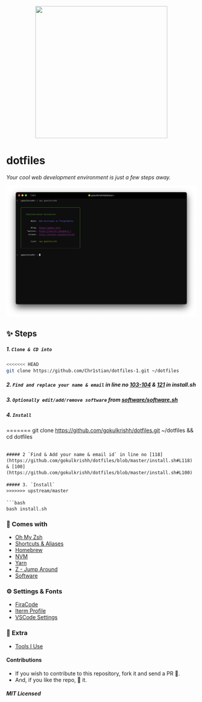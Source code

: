 <p align="center"><img width="350" height="350" src="https://raw.githubusercontent.com/gokulkrishh/dotfiles/master/logo.png" /></p>

# dotfiles

_Your cool web development environment is just a few steps away._

![screenshot terminal](./screenshot-terminal.png)

## ✨ Steps

##### 1. `Clone & CD into`

```bash
<<<<<<< HEAD
git clone https://github.com/Chr1stian/dotfiles-1.git ~/dotfiles
```

##### 2. `Find and replace your name & email` in line no [103-104](https://github.com/Chr1stian/dotfiles-1/blob/master/install.sh#L103) & [121](https://github.com/Chr1stian/dotfiles-1/blob/master/install.sh#L121) in install.sh

##### 3. `Optionally edit/add/remove software` from [software/software.sh](https://github.com/Chr1stian/dotfiles-1/blob/master/software/software.sh)

##### 4. `Install`
=======
git clone https://github.com/gokulkrishh/dotfiles.git ~/dotfiles && cd dotfiles
```

##### 2 `Find & Add your name & email id` in line no [118](https://github.com/gokulkrishh/dotfiles/blob/master/install.sh#L118) & [100](https://github.com/gokulkrishh/dotfiles/blob/master/install.sh#L100)

##### 3. `Install`
>>>>>>> upstream/master

```bash
bash install.sh
```

### 💅 Comes with

- [Oh My Zsh](https://github.com/robbyrussell/oh-my-zsh)
- [Shortcuts & Aliases](./docs/Aliases.md)
- [Homebrew](http://brew.sh/)
- [NVM](https://github.com/lukechilds/zsh-nvm)
- [Yarn](https://yarnpkg.com/)
- [Z - Jump Around](https://github.com/robbyrussell/oh-my-zsh/tree/master/plugins/z)
- [Software](https://github.com/Chr1stian/dotfiles-1/blob/master/software/software.sh)


### ⚙️ Settings & Fonts

- [FiraCode](https://github.com/tonsky/FiraCode)
- [Iterm Profile](./Default.iterm2.json)
- [VSCode Settings](./vscode)

### 🤝 Extra

- [Tools I Use](https://gokul.site/uses)

#### Contributions

- If you wish to contribute to this repository, fork it and send a PR 😬.
- And, if you like the repo, 🌟 it.

##### MIT Licensed
